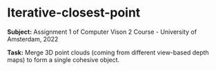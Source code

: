 # Iterative-closest-point

<b>Subject:</b> Assignment 1 of Computer Vison 2 Course - University of Amsterdam, 2022

<b>Task:</b> Merge 3D point clouds (coming from different view-based depth maps) to form a single cohesive object.